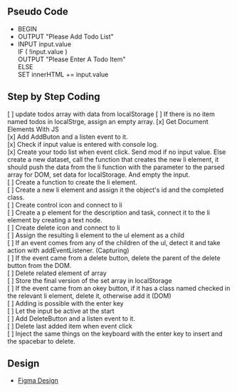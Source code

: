 ## Pseudo Code
- BEGIN
- OUTPUT "Please Add Todo List"
- INPUT input.value </br>
    IF ( !input.value ) </br>
    OUTPUT "Please Enter A Todo Item" </br>
    ELSE </br>
    SET innerHTML += input.value </br>    

## Step by Step Coding
[ ] update todos array with data from localStorage
[ ] If there is no item named todos in localStrge, assign an empty array.
[x] Get Document Elements With JS </br> 
[x] Add AddButon and a listen event to it. </br> 
[x] Check if input value is entered with console log. </br> 
[x] Create your todo list when event click. Send mod if no input value. Else create a new dataset, call the function that creates the new li element, it should push the data from the li function with the parameter to the parsed array for DOM, set data for localStorage. And empty the input.</br> 
[ ] Create a function to create the li element.</br>
[ ] Create a new li element and assign it the object's id and the completed class.</br>
[ ] Create control icon and connect to li</br>
[ ] Create a p element for the description and task, connect it to the li element by creating a text node.</br>
[ ] Create delete icon and connect to li</br>
[ ] Assign the resulting li element to the ul element as a child </br>
[ ] If an event comes from any of the children of the ul, detect it and take action with addEventListener. (Capturing)</br>
[ ] If the event came from a delete button, delete the parent of the delete button from the DOM.</br>
[ ] Delete related element of array</br>
[ ] Store the final version of the set array in localStorage</br>
[ ] If the event came from an okey button, if it has a class named checked in the relevant li element, delete it, otherwise add it (DOM)</br>
[ ] Adding is possible with the enter key</br>
[ ] Let the input be active at the start</br>
[ ] Add DeleteButton and a listen event to it. </br> 
[ ] Delete last added item when event click </br> 
[ ] Inject the same things on the keyboard with the enter key to insert and the spacebar to delete. </br> 

## Design
- [Figma Design](https://www.figma.com/file/Po79NBfsNv6HeDX5ov9KON/Todo-App-%7C-JS?node-id=0%3A1)